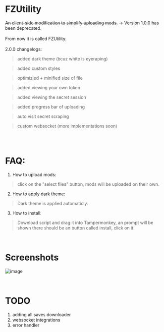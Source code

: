 # FZUtility
~~An client-side modification to simplify uploading mods.~~ -> Version 1.0.0 has been deprecated.
<br><br>
From now it is called FZUtility.
<br><br>
2.0.0 changelogs:
<br>
> added dark theme (bcuz white is eyeraping)

> added custom styles

> optimizied + minified size of file

> added viewing your own token

> added viewing the secret session

> added progress bar of uploading

> auto visit secret scraping 

> custom websocket (more implementations soon)

<br><br>

# FAQ:

1. How to upload mods:
> click on the "select files" button, mods will be uploaded on their own.

2. How to apply dark theme:
> Dark theme is applied automaticly.

3. How to install:
> Download script and drag it into Tampermonkey, an prompt will be shown there should be an button called install, click on it.

<br>

# Screenshots

![image](https://user-images.githubusercontent.com/80093182/179733813-494a755b-e735-45f8-8543-6e06e576c5a5.png)

<br>

# TODO
1. adding all saves downloader 
2. websocket integrations
3. error handler

